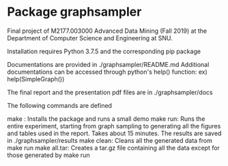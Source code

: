 # Package graphsampler
Final project of M2177.003000 Advanced Data Mining (Fall 2019) at the Department of Computer Science and Engineering at SNU.

Installation requires Python 3.7.5 and the corresponding pip package

Documentations are provided in ./graphsampler/README.md 
Additional documentations can be accessed through python's help() function: ex) help(SimpleGraph())

The final report and the presentation pdf files are in ./graphsampler/docs

The following commands are defined

make : Installs the package and runs a small demo
make run: Runs the entire experiment, starting from graph sampling to generating all the figures and tables used in the report. Takes about 15 minutes. The results are saved in ./graphsampler/results
make clean: Cleans all the generated data from make run
make all.tar: Creates a tar.gz file containing all the data except for those generated by make run